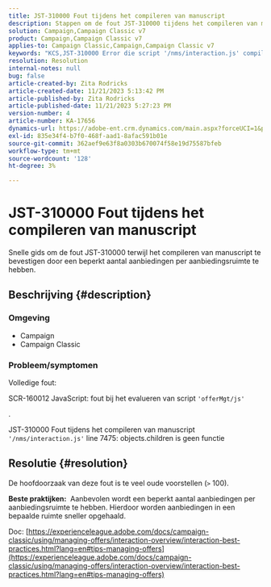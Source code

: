 ```yaml
---
title: JST-310000 Fout tijdens het compileren van manuscript
description: Stappen om de fout JST-310000 tijdens het compileren van manuscript te bevestigen.
solution: Campaign,Campaign Classic v7
product: Campaign,Campaign Classic v7
applies-to: Campaign Classic,Campaign,Campaign Classic v7
keywords: "KCS,JST-310000 Error die script '/nms/interaction.js' compileert, line 7475: objects.children is geen functie"
resolution: Resolution
internal-notes: null
bug: false
article-created-by: Zita Rodricks
article-created-date: 11/21/2023 5:13:42 PM
article-published-by: Zita Rodricks
article-published-date: 11/21/2023 5:27:23 PM
version-number: 4
article-number: KA-17656
dynamics-url: https://adobe-ent.crm.dynamics.com/main.aspx?forceUCI=1&pagetype=entityrecord&etn=knowledgearticle&id=b8a57d4e-9188-ee11-8179-6045bd006295
exl-id: 835e34f4-b7f0-468f-aad1-8afac591b01e
source-git-commit: 362aef9e63f8a0303b670074f58e19d75587bfeb
workflow-type: tm+mt
source-wordcount: '128'
ht-degree: 3%

---
```


# JST-310000 Fout tijdens het compileren van manuscript


Snelle gids om de fout JST-310000 terwijl het compileren van manuscript te bevestigen door een beperkt aantal aanbiedingen per aanbiedingsruimte te hebben.

## Beschrijving {#description}


### <b>Omgeving</b>

- Campaign
- Campaign Classic




### <b>Probleem/symptomen</b>

Volledige fout:

SCR-160012 JavaScript: fout bij het evalueren van script `'offerMgt/js'`

.

JST-310000 Fout tijdens het compileren van manuscript `'/nms/interaction.js'` line 7475: objects.children is geen functie


## Resolutie {#resolution}


De hoofdoorzaak van deze fout is te veel oude voorstellen (`>` 100).

<b>Beste praktijken:</b>  Aanbevolen wordt een beperkt aantal aanbiedingen per aanbiedingsruimte te hebben. Hierdoor worden aanbiedingen in een bepaalde ruimte sneller opgehaald.

Doc: [https://experienceleague.adobe.com/docs/campaign-classic/using/managing-offers/interaction-overview/interaction-best-practices.html?lang=en#tips-managing-offers](https://experienceleague.adobe.com/docs/campaign-classic/using/managing-offers/interaction-overview/interaction-best-practices.html?lang=en#tips-managing-offers)

